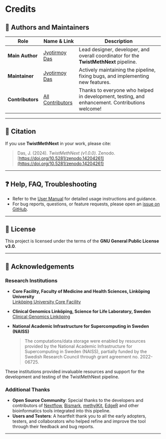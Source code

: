 # Credits

## 👤 Authors and Maintainers

| Role         | Name & Link                                                                 | Description                                                                                      |
|--------------|------------------------------------------------------------------------------|--------------------------------------------------------------------------------------------------|
| **Main Author** | [Jyotirmoy Das](https://github.com/JD2112)                                  | Lead designer, developer, and overall coordinator for the **TwistMethNext** pipeline.           |
| **Maintainer**  | [Jyotirmoy Das](https://github.com/JD2112)                                  | Actively maintaining the pipeline, fixing bugs, and implementing new features.                  |
| **Contributors**| [All Contributors](https://github.com/JD2112/TwistMethNext/pulls)           | Thanks to everyone who helped in development, testing, and enhancement. Contributions welcome!  |

---

## 📄 Citation

If you use **TwistMethNext** in your work, please cite:

> Das, J. (2024). *TwistMethNext (v1.0.0)*. Zenodo. [https://doi.org/10.5281/zenodo.14204261](https://doi.org/10.5281/zenodo.14204261)

---

## ❓ Help, FAQ, Troubleshooting

- Refer to the [User Manual](index.md) for detailed usage instructions and guidance.
- For bug reports, questions, or feature requests, please open an [issue on GitHub](https://github.com/JD2112/TwistMethNext/issues).

---

## 📜 License

This project is licensed under the terms of the **GNU General Public License v3.0**.  

---

## 🙏 Acknowledgements

### Research Institutions

- **Core Facility, Faculty of Medicine and Health Sciences, Linköping University**  
  [Linköping University Core Facility](https://liu.se/en/organisation/liu/medfak/coref)

- **Clinical Genomics Linköping, Science for Life Laboratory, Sweden**  
  [Clinical Genomics Linköping](https://www.scilifelab.se/units/clinical-genomics-linkoping/)

- **National Academic Infrastructure for Supercomputing in Sweden (NAISS)**
  > The computations/data storage were enabled by resources provided by the National Academic Infrastructure for Supercomputing in Sweden (NAISS), partially funded by the Swedish Research Council through grant agreement no. 2022-06725.

These institutions provided invaluable resources and support for the development and testing of the TwistMethNext pipeline.

### Additional Thanks

- **Open Source Community**: Special thanks to the developers and contributors of [Nextflow](https://www.nextflow.io/), [Bismark](https://www.bioinformatics.babraham.ac.uk/projects/bismark/), [methylKit](https://github.com/observer101/methylKit), [EdgeR](https://bioconductor.org/packages/release/bioc/html/edgeR.html) and other bioinformatics tools integrated into this pipeline.
- **Users and Testers**: A heartfelt thank you to all the early adopters, testers, and collaborators who helped refine and improve the tool through their feedback and bug reports.

---
